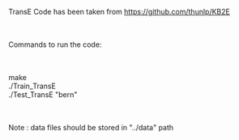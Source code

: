 TransE Code has been taken from https://github.com/thunlp/KB2E<br><br><br>


Commands to run the code:<br><br><br>

make <br>
./Train_TransE<br>
./Test_TransE "bern"<br><br><br>


Note : data files should be stored in "../data" path
